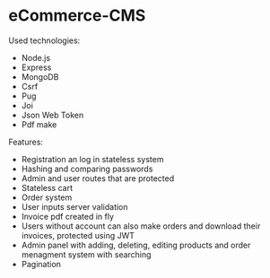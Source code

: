 # eCommerce-CMS

Used technologies:
  - Node.js
  - Express
  - MongoDB
  - Csrf
  - Pug
  - Joi
  - Json Web Token  
  - Pdf make
  
Features:
  - Registration an log in stateless system
  - Hashing and comparing passwords
  - Admin and user routes that are protected
  - Stateless cart
  - Order system
  - User inputs server validation
  - Invoice pdf created in fly
  - Users without account can also make orders and download their invoices, protected using JWT
  - Admin panel with adding, deleting, editing products and order menagment system with searching
  - Pagination

